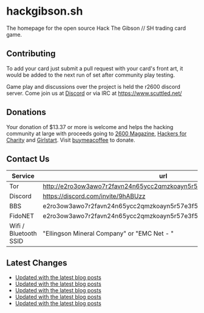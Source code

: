 # hackgibson.sh
The homepage for the open source Hack The Gibson // SH trading card game.


## Contributing

To add your card just submit a pull request with your card's front art, it would be added to the next run of set after community play testing.

Game play and discussions over the project is held the r2600 discord server. Come join us at [Discord](https://discord.com/invite/9hABUzz) or via IRC at https://www.scuttled.net/


## Donations

Your donation of $13.37 or more is welcome and helps the hacking community at large with proceeds going to [2600 Magazine](https://2600.com/), [Hackers for Charity](https://hackersforcharity.org) and [Girlstart](https://girlstart.org).  Visit [buymeacoffee](https://www.buymeacoffee.com/hackgibson.sh) to donate.


## Contact Us

Service | url
-|-
Tor | http://e2ro3ow3awo7r2favn24n65ycc2qmzkoayn5r57e3f56nvjwdcgg32ad.onion
Discord | https://discord.com/invite/9hABUzz
BBS | e2ro3ow3awo7r2favn24n65ycc2qmzkoayn5r57e3f56nvjwdcgg32ad.onion:23
FidoNET | e2ro3ow3awo7r2favn24n65ycc2qmzkoayn5r57e3f56nvjwdcgg32ad.onion:24554
Wifi / Bluetooth SSID | "Ellingson Mineral Company" or "EMC Net - <fidonet address>"

## Latest Changes
<!-- BLOG-POST-LIST:START -->
- [Updated with the latest blog posts](https://github.com/DFW2600/hackgibson.sh/commit/196eb0f14918f22f72542c3b816328d6b9987201)
- [Updated with the latest blog posts](https://github.com/DFW2600/hackgibson.sh/commit/2eb2d0af3a8ab5bfa6c290376f61691f97e7afe6)
- [Updated with the latest blog posts](https://github.com/DFW2600/hackgibson.sh/commit/ec383102e81e831b667423ce44b3f158283557ea)
- [Updated with the latest blog posts](https://github.com/DFW2600/hackgibson.sh/commit/eecc6ce5a521f10918ae5fe65ba39dcd3bff4b77)
- [Updated with the latest blog posts](https://github.com/DFW2600/hackgibson.sh/commit/a70b605e0a789e76c7095bf3c846307e03972121)
<!-- BLOG-POST-LIST:END -->
